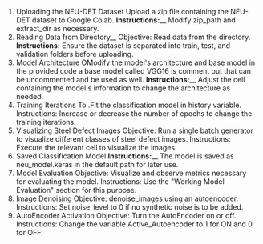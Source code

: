 1. Uploading the NEU-DET Dataset
  Upload a zip file containing the NEU-DET dataset to Google Colab.
  **Instructions:**__ Modify zip_path and extract_dir as necessary.
2. Reading Data from Directory__
  Objective: Read data from the directory.
  **Instructions:** Ensure the dataset is separated into train, test, and validation folders before uploading.
3. Model Architecture
  OModify the model's architecture and base model in the provided code a base model called VGG16 is comment out that can be uncommented and be used as well.
  **Instructions:**__ Adjust the cell containing the model's information to change the architecture as needed.
4. Training Iterations
   To .Fit the classification model in history variable.
  Instructions: Increase or decrease the number of epochs to change the training iterations.
5. Visualizing Steel Defect Images
  Objective: Run a single batch generator to visualize different classes of steel defect images.
  Instructions: Execute the relevant cell to visualize the images.
6. Saved Classification Model
  **Instructions:**__ The model is saved as neu_model.keras in the default path for later use.
7. Model Evaluation
  Objective: Visualize and observe metrics necessary for evaluating the model.
  Instructions: Use the "Working Model Evaluation" section for this purpose.
8. Image Denoising
  Objective: denoise_images using an autoencoder.
  Instructions: Set noise_level to 0 if no synthetic noise is to be added.
9. AutoEncoder Activation
  Objective: Turn the AutoEncoder on or off.
  Instructions: Change the variable Active_Autoencoder to 1 for ON and 0 for OFF.

